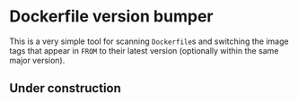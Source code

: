 
# Dockerfile version bumper

This is a very simple tool for scanning `Dockerfile`s and switching the image tags that appear in `FROM` to their latest version (optionally within the same major version).

## Under construction
